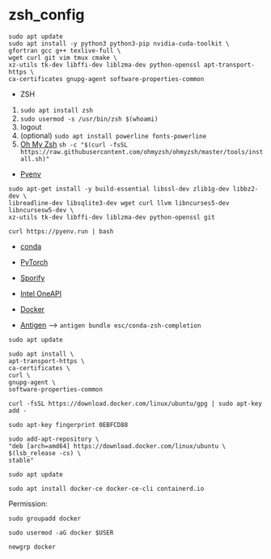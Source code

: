 # zsh_config

```
sudo apt update
sudo apt install -y python3 python3-pip nvidia-cuda-toolkit \
gfortran gcc g++ texlive-full \ 
wget curl git vim tmux cmake \
xz-utils tk-dev libffi-dev liblzma-dev python-openssl apt-transport-https \
ca-certificates gnupg-agent software-properties-common
```

* ZSH
1. `sudo apt install zsh`
2. `sudo usermod -s /usr/bin/zsh $(whoami)`
3. logout
4. (optional) `sudo apt install powerline fonts-powerline`
5. [Oh My Zsh](https://github.com/ohmyzsh/ohmyzsh) `sh -c "$(curl -fsSL https://raw.githubusercontent.com/ohmyzsh/ohmyzsh/master/tools/install.sh)"`


* [Pyenv](https://github.com/pyenv/pyenv-installer)
```
sudo apt-get install -y build-essential libssl-dev zlib1g-dev libbz2-dev \
libreadline-dev libsqlite3-dev wget curl llvm libncurses5-dev libncursesw5-dev \
xz-utils tk-dev libffi-dev liblzma-dev python-openssl git

curl https://pyenv.run | bash
```

* [conda](https://conda.io/projects/conda/en/latest/user-guide/install/linux.html)

* [PyTorch](https://pytorch.org/get-started/locally/)

* [Sporify](https://www.spotify.com/ru-ru/download/linux/)

* [Intel OneAPI](https://software.intel.com/content/www/us/en/develop/tools/oneapi/all-toolkits.html)

* [Docker](https://docs.docker.com/engine/install/ubuntu/)

* [Antigen](https://github.com/zsh-users/antigen) --> `antigen bundle esc/conda-zsh-completion`

```
sudo apt update

sudo apt install \
apt-transport-https \
ca-certificates \
curl \
gnupg-agent \
software-properties-common

curl -fsSL https://download.docker.com/linux/ubuntu/gpg | sudo apt-key add -

sudo apt-key fingerprint 0EBFCD88

sudo add-apt-repository \
"deb [arch=amd64] https://download.docker.com/linux/ubuntu \
$(lsb_release -cs) \
stable"

sudo apt update

sudo apt install docker-ce docker-ce-cli containerd.io
```

Permission:
```
sudo groupadd docker

sudo usermod -aG docker $USER

newgrp docker
```

